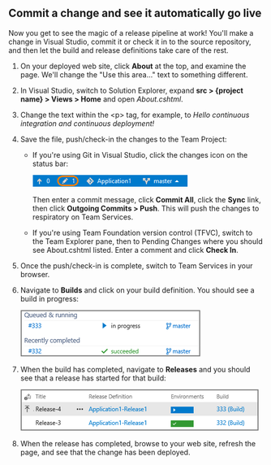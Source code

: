 <h2 id="check-in">Commit a change and see it automatically go live</h2>

Now you get to see the magic of a release pipeline at work! You'll make a change in Visual Studio, commit it or check it in to the source repository, and then let the build and release definitions take care of the rest.

1. On your deployed web site, click **About** at the top, and examine the page. We'll change the "Use this area..." text to something different.

1. In Visual Studio, switch to Solution Explorer, expand **src > {project name} > Views > Home** and open _About.cshtml_.

1. Change the text within the &lt;p&gt; tag, for example, to _Hello continuous integration and continuous deployment!_

1. Save the file, push/check-in the changes to the Team Project:
    * If you're using Git in Visual Studio, click the changes icon on the status bar:

        ![Location of the changes button on the Visual Studio status bar](./_img/commit-change-in-vs.png)

        Then enter a commit message, click **Commit All**, click the **Sync** link, then click **Outgoing Commits > Push**. This will push the changes to respiratory on Team Services.

    * If you're using Team Foundation version control (TFVC), switch to the Team Explorer pane, then to Pending Changes where you should see About.cshtml listed. Enter a comment and click **Check In**.

1. Once the push/check-in is complete, switch to Team Services in your browser.
1. Navigate to **Builds** and click on your build definition. You should see a build in progress:

    ![A continuous integration build running in Team Services](./_img/ci-build-running.png)

1. When the build has completed, navigate to **Releases** and you should see that a release has started for that build:

    ![A continuous deployment release running in Team Services](./_img/cd-release-running.png)

1. When the release has completed, browse to your web site, refresh the page, and see that the change has been deployed.